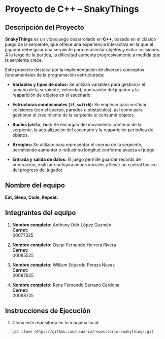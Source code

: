 # Proyecto de C++ – SnakyThings

## Descripción del Proyecto

**SnakyThings** es un videojuego desarrollado en **C++**, basado en el clásico juego de la serpiente, que ofrece una experiencia interactiva en la que el jugador debe guiar una serpiente para recolectar objetos y evitar colisiones. A lo largo de la partida, la dificultad aumenta progresivamente a medida que la serpiente crece.

Este proyecto destaca por la implementación de diversos conceptos fundamentales de la programación estructurada:

- **Variables y tipos de datos:** Se utilizan variables para gestionar el tamaño de la serpiente, velocidad, puntuación del jugador y la reaparición de objetos en el escenario.

- **Estructuras condicionales (`if`, `switch`):** Se emplean para verificar colisiones (con el cuerpo, paredes u obstáculos), así como para gestionar el crecimiento de la serpiente al consumir objetos.

- **Bucles (`while`, `for`):** Se encargan del movimiento continuo de la serpiente, la actualización del escenario y la reaparición periódica de objetos.

- **Arreglos:** Se utilizan para representar el cuerpo de la serpiente, permitiendo aumentar o reducir su longitud conforme avanza el juego.

- **Entrada y salida de datos:** El juego permite guardar récords de puntuación, realizar configuraciones iniciales y llevar un control básico del progreso del jugador.

## Nombre del equipo

**Eat, Sleep, Code, Repeat.**

## Integrantes del equipo

1. **Nombre completo:** Anthony Odir López Guzmán  
   **Carnet:**  
   00077325

2. **Nombre completo:** Oscar Fernando Herrera Rivera  
   **Carnet:**  
   00085525

3. **Nombre completo:** William Eduardo Peraza Navas  
   **Carnet:**  
   00087925

4. **Nombre completo:** Rene Fernando Serrano Cardona  
   **Carnet:**  
   00098725

## Instrucciones de Ejecución

1. Clona este repositorio en tu máquina local:
   ```bash
   git clone https://github.com/usuario/repositorio-snakythings.git
